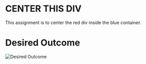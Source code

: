 # CENTER THIS DIV  

This assignment is to center the red div inside the blue container.  

# Desired Outcome
![Desired Outcome]()